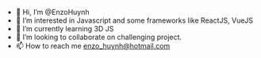 - 👋 Hi, I’m @EnzoHuynh
- 👀 I’m interested in Javascript and some frameworks like ReactJS, VueJS
- 🌱 I’m currently learning 3D JS
- 💞️ I’m looking to collaborate on challenging project.
- 📫 How to reach me enzo_huynh@hotmail.com

<!---
EnzoHuynh/EnzoHuynh is a ✨ special ✨ repository because its `README.md` (this file) appears on your GitHub profile.
You can click the Preview link to take a look at your changes.
--->
